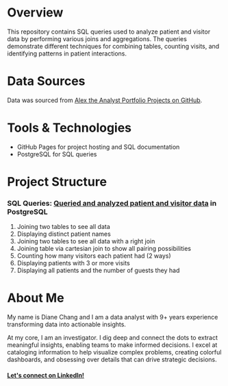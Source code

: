 # Overview
This repository contains SQL queries used to analyze patient and visitor data by performing various joins and aggregations. The queries demonstrate different techniques for combining tables, counting visits, and identifying patterns in patient interactions.

# Data Sources
Data was sourced from [Alex the Analyst Portfolio Projects on GitHub](https://github.com/AlexTheAnalyst/PortfolioProjects/tree/main).

# Tools & Technologies
- GitHub Pages for project hosting and SQL documentation
- PostgreSQL for SQL queries

# Project Structure
### SQL Queries: [Queried and analyzed patient and visitor data](https://github.com/dianejchang/Hospital-Patient-Visits/blob/main/Hospital%20Joins.sql) in PostgreSQL
1. Joining two tables to see all data
2. Displaying distinct patient names
3. Joining two tables to see all data with a right join
4. Joining table via cartesian join to show all pairing possibilities
5. Counting how many visitors each patient had (2 ways)
6. Displaying patients with 3 or more visits
7. Displaying all patients and the number of guests they had

# About Me
My name is Diane Chang and I am a data analyst with 9+ years experience transforming data into actionable insights.

At my core, I am an investigator. I dig deep and connect the dots to extract meaningful insights, enabling teams to make informed decisions. I excel at cataloging information to help visualize complex problems, creating colorful dashboards, and obsessing over details that can drive strategic decisions.

#### [Let's connect on LinkedIn!](https://www.linkedin.com/in/dianejchang/)
